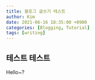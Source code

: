```yaml
---
title: 블로그 글쓰기 테스트
author: Kim
date: 2021-06-16 18:35:00 +0900
categories: [Blogging, Tutorial]
tags: [writing]
---
```


## 테스트 테스트

Hello~?

